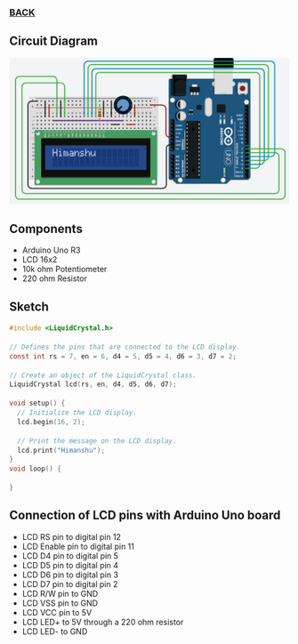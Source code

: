 ### [BACK](../../README.md)

## Circuit Diagram
<img src = 'img/lcd-circuit.png'>

## Components
- Arduino Uno R3 
- LCD 16x2 
- 10k ohm Potentiometer 
- 220 ohm Resistor 


## Sketch

```c
#include <LiquidCrystal.h>

// Defines the pins that are connected to the LCD display.
const int rs = 7, en = 6, d4 = 5, d5 = 4, d6 = 3, d7 = 2;

// Create an object of the LiquidCrystal class.
LiquidCrystal lcd(rs, en, d4, d5, d6, d7);

void setup() {
  // Initialize the LCD display.
  lcd.begin(16, 2);

  // Print the message on the LCD display.
  lcd.print("Himanshu");
}
void loop() {

}
```

## Connection of LCD pins with Arduino Uno board

- LCD RS pin to digital pin 12
- LCD Enable pin to digital pin 11
- LCD D4 pin to digital pin 5
- LCD D5 pin to digital pin 4
- LCD D6 pin to digital pin 3
- LCD D7 pin to digital pin 2
- LCD R/W pin to GND
- LCD VSS pin to GND
- LCD VCC pin to 5V
- LCD LED+ to 5V through a 220 ohm resistor
- LCD LED- to GND
